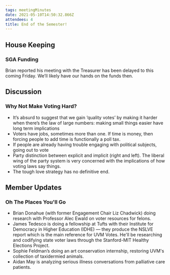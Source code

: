 ```yaml
---
tags: meetingMinutes
date: 2021-05-10T14:50:32.866Z
attendees: 4
title: End of the Semester!
---
```


## House Keeping

### SGA Funding

Brian reported his meeting with the Treasurer has been delayed to this coming Friday. We’ll likely have our hands on the funds then.

## Discussion

### Why Not Make Voting Hard?

- It’s absurd to suggest that we gain ‘quality votes’ by making it harder when there’s the law of large numbers: making small things easier have long term implications
- Voters have jobs, sometimes more than one. If time is money, then forcing people to add time is functionally a poll tax.
- If people are already having trouble engaging with political subjects, going out to vote
- Party distinction between explicit and implicit (right and left). The liberal wing of the party system is very concerned with the implications of how voting laws say things.
- The tough love strategy has no definitive end.

## Member Updates

### Oh The Places You'll Go

- Brian Donahue (with former Engagement Chair Liz Chadwick) doing research with Professor Alec Ewald on voter resources for felons.
- James Tedesco is doing a fellowship at Tufts with their Institute for Democracy in Higher Education (IDHE) — they produce the NSLVE report which is the main reference for UVM Votes. He'll be researching and codifying state voter laws through the Stanford-MIT Healthy Elections Project.
- Sophie Feldman’s doing an art conservation internship, restoring UVM's collection of taxidermied animals.
- Aidan May is analyzing serious illness conversations from palliative care patients.
